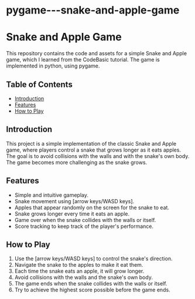 # pygame---snake-and-apple-game
# Snake and Apple Game

This repository contains the code and assets for a simple Snake and Apple game, which I learned from the CodeBasic tutorial. The game is implemented in python, using pygame.


## Table of Contents

- [Introduction](#introduction)
- [Features](#features)
- [How to Play](#how-to-play)

## Introduction

This project is a simple implementation of the classic Snake and Apple game, where players control a snake that grows longer as it eats apples. The goal is to avoid collisions with the walls and with the snake's own body. The game becomes more challenging as the snake grows.

## Features

- Simple and intuitive gameplay.
- Snake movement using [arrow keys/WASD keys].
- Apples that appear randomly on the screen for the snake to eat.
- Snake grows longer every time it eats an apple.
- Game over when the snake collides with the walls or itself.
- Score tracking to keep track of the player's performance.

## How to Play

1. Use the [arrow keys/WASD keys] to control the snake's direction.
2. Navigate the snake to the apples to make it eat them.
3. Each time the snake eats an apple, it will grow longer.
4. Avoid collisions with the walls and the snake's own body.
5. The game ends when the snake collides with the walls or itself.
6. Try to achieve the highest score possible before the game ends.


